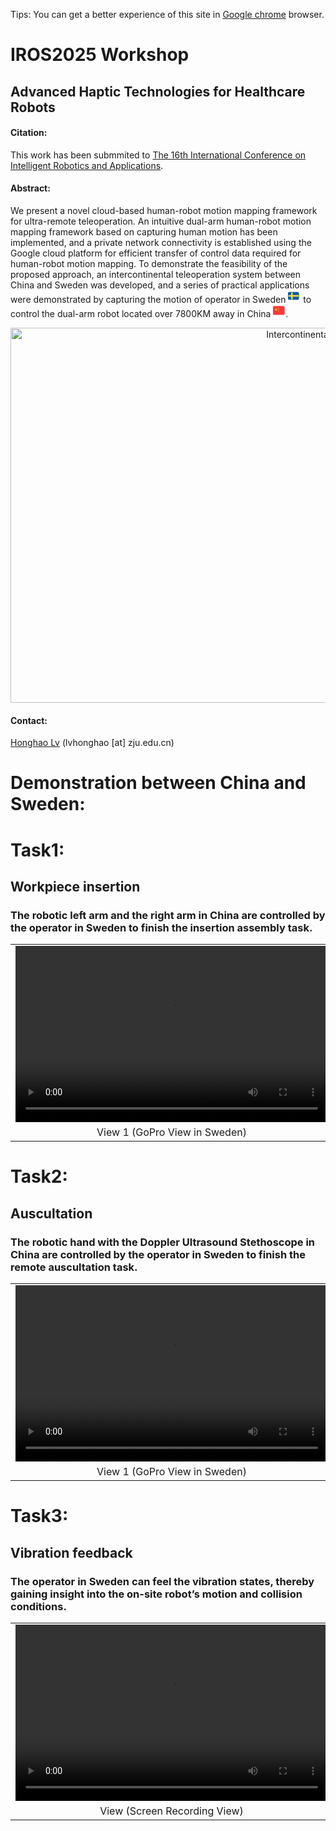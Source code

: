 Tips: You can get a better experience of this site in [Google chrome](https://www.google.com/chrome) browser.

# IROS2025 Workshop
## Advanced Haptic Technologies for Healthcare Robots

<!-- <p align='center'>
<img src="https://honghaolyu.github.io/intercontinental-teleoperation/assets/images/teleop-dualarm.gif" width="400" height="240" alt="demo of dualarm teleop"/>
<img src="https://honghaolyu.github.io/intercontinental-teleoperation/assets/images/teleop-grasp.gif" width="400" height="240" alt="demo of dualarm grasp"/>
</p> -->

#### Citation:
This work has been submmited to [The 16th International Conference on Intelligent Robotics and Applications](https://icira2023.org/).

<!-- ```
@ARTICLE{9693932,  
        author={Lv, Honghao and Kong, Depeng and Pang, Gaoyang and Wang, Baicun and Yu, Zhangwei and Pang, Zhibo and Yang, Geng},  
        journal={IEEE Transactions on Medical Robotics and Bionics},   
        title={GuLiM: A Hybrid Motion Mapping Technique for Teleoperation of Medical Assistive Robot in Combating the COVID-19 Pandemic},   
        year={2022},  
        volume={4},  
        number={1},  
        pages={106-117},  
        doi={10.1109/TMRB.2022.3146621}
}
``` -->

#### Abstract:
We present a novel cloud-based human-robot motion mapping framework for ultra-remote teleoperation. An intuitive dual-arm human-robot motion mapping framework based on capturing human motion has been implemented, and a private network connectivity is established using the Google cloud platform for efficient transfer of control data required for human-robot motion mapping. To demonstrate the feasibility of the proposed approach, an intercontinental teleoperation system between China and Sweden was developed, and a series of practical applications were demonstrated by capturing the motion of operator in Sweden <svg t="1684725599547" class="icon" viewBox="0 0 1433 1024" version="1.1" xmlns="http://www.w3.org/2000/svg" p-id="6578" width="20" height="20"><path d="M0 0m119.354623 0l1014.514291 0q119.354623 0 119.354622 119.354623l0 656.450423q0 119.354623-119.354622 119.354623l-1014.514291 0q-119.354623 0-119.354623-119.354623l0-656.450423q0-119.354623 119.354623-119.354623Z" fill="#0F5D9F" p-id="6579"></path><path d="M358.063868 59.677311h179.031933v298.386557h656.450424v179.031933H537.095801v298.386557H358.063868v-298.386557H59.677311v-179.031933h298.386557z" fill="#FDDA3D" p-id="6580"></path></svg> to control the dual-arm robot located over 7800KM away in China <svg t="1684725633143" class="icon" viewBox="0 0 1365 1024" version="1.1" xmlns="http://www.w3.org/2000/svg" p-id="9464" width="20" height="20"><path d="M0 0m157.190104 0l943.140625 0q157.190104 0 157.190104 157.190104l0 628.760416q0 157.190104-157.190104 157.190105l-943.140625 0q-157.190104 0-157.190104-157.190105l0-628.760416q0-157.190104 157.190104-157.190104Z" fill="#F93939" p-id="9465"></path><path d="M1137.741973 0H119.778859C53.601825 0 0 56.274057 0 125.752083v691.636458c0 69.478026 53.601825 125.752083 119.778859 125.752084h1017.963114c66.177034 0 119.778859-56.274057 119.77886-125.752084V125.752083c0-69.478026-53.601825-125.752083-119.77886-125.752083z" fill="#F93939" p-id="9466"></path><path d="M329.234673 454.593781l-88.026458 48.571742 16.740746-102.959518-71.128522-72.857613 98.401005-14.93306 44.013229-93.685302 44.013229 93.685302L471.570312 327.348392l-71.285712 72.936208 16.897936 102.880923-87.947863-48.571742zM538.926272 188.628125h59.88943v62.876042h-59.88943v-62.876042zM598.894297 314.380208h59.889429v62.876042h-59.889429V314.380208z m0 125.752083h59.889429v62.876042h-59.889429v-62.876042z m-59.88943 125.752084h59.88943V628.760416h-59.88943v-62.876041z" fill="#FFDA2C" p-id="9467"></path></svg>.

<p align='center'>
<img src="assets\images\overview.jpg" width="1000" height="600" alt="Intercontinental Teleoperation"/>
</p>

#### Contact: 
[Honghao Lv](http://fsie-zju.com/team/) (lvhonghao [at] zju.edu.cn)

<!-- # Setup
<p align='center'>
<img src="https://honghaolyu.github.io/intercontinental-teleoperation/assets/images/setup.png" width="800" height="600" alt="setup of the grasp task"/>
</p> -->

# Demonstration between China and Sweden:
# Task1:
## Workpiece insertion

### The robotic left arm and the right arm in China are controlled by the operator in Sweden to finish the insertion assembly task.

<table align='center'>
<tr>
<td align='center' valign="middle"> <video src="assets\media\zip\workpiece insertion_view2.mp4" type="video/mp4" controls="controls" width="500" height="282"> 您的浏览器不支持播放该视频！</video> </td>
<td align='center' valign="middle"> <video src="assets\media\zip\workpiece insertion_view1.mp4" type="video/mp4" controls="controls" width="500" height="282"> 您的浏览器不支持播放该视频！</video> </td>
</tr>
<tr>
<td align='center'> View 1 (GoPro View in Sweden) </td>
<td align='center'> View 2 (Screen Recording View) </td>
</tr>
</table>

# Task2:
## Auscultation

### The robotic hand with the Doppler Ultrasound Stethoscope in China are controlled by the operator in Sweden to finish the remote auscultation task.

<table align='center'>
<tr>
<td align='center' valign="middle"> <video src="assets\media\zip\auscultation_view2.mp4" type="video/mp4" controls="controls" width="500" height="282"> 您的浏览器不支持播放该视频！</video> </td>
<td align='center' valign="middle"> <video src="assets\media\zip\auscultation_view1.mp4" type="video/mp4" controls="controls" width="500" height="282"> 您的浏览器不支持播放该视频！</video> </td>
</tr>
<tr>
<td align='center'> View 1 (GoPro View in Sweden) </td>
<td align='center'> View 2 (Screen Recording View) </td>
</tr>
</table>

# Task3:
## Vibration feedback
### The operator in Sweden can feel the vibration states, thereby gaining insight into the on-site robot’s motion and collision conditions.

<table>
<tr>
<!-- <td align='center' valign="middle"> <video src="https://honghaolyu.github.io/GuLiM-motion-transfer/assets/media/zip/degree30-P1 (2)_batch.mp4" type="video/mp4" controls="controls" width="500" height="282"> 您的浏览器不支持播放该视频！</video> </td> -->
<td align='center' valign="middle"> <video src="assets\media\zip\vibration feedback.mp4" type="video/mp4" controls="controls" width="500" height="282"> 您的浏览器不支持播放该视频！</video> </td>
</tr>
<tr>
<!-- <td align='center'> DMM </td> -->
<td align='center'> View (Screen Recording View) </td>
</tr>
</table>